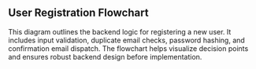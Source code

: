 ## User Registration Flowchart

This diagram outlines the backend logic for registering a new user. It includes input validation, duplicate email checks, password hashing, and confirmation email dispatch. The flowchart helps visualize decision points and ensures robust backend design before implementation.
